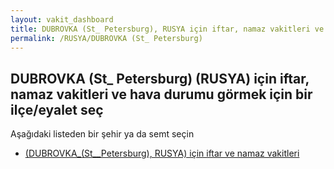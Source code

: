 ```yaml
---
layout: vakit_dashboard
title: DUBROVKA (St_ Petersburg), RUSYA için iftar, namaz vakitleri ve hava durumu - ilçe/eyalet seç
permalink: /RUSYA/DUBROVKA (St_ Petersburg)
---
```


## DUBROVKA (St_ Petersburg) (RUSYA) için iftar, namaz vakitleri ve hava durumu  görmek için bir ilçe/eyalet seç

Aşağıdaki listeden bir şehir ya da semt seçin

* [ (DUBROVKA_(St__Petersburg), RUSYA) için iftar ve namaz vakitleri](/RUSYA/DUBROVKA_(St__Petersburg)/)

<script type="text/javascript">
  var GLOBAL_COUNTRY = 'RUSYA';
  var GLOBAL_CITY = 'DUBROVKA (St_ Petersburg)';
  var GLOBAL_STATE = 'DUBROVKA (St_ Petersburg)';
</script>
